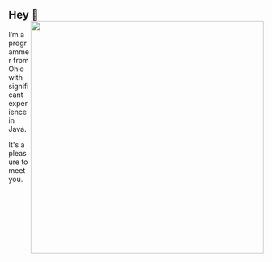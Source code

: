 ## Hey 👋 <img align='right' src="https://github-readme-stats.vercel.app/api?username=Spazzinq&count_private=true&show_icons=true&include_all_commits=true&hide_rank=true&&hide=stars&hide_border=true&custom_title=My Stats" width=460>

I’m a programmer from Ohio with significant experience in Java.

It's a pleasure to meet you.

<!--
**Spazzinq/Spazzinq** is a ✨ _special_ ✨ repository because its `README.md` (this file) appears on your GitHub profile.

Here are some ideas to get you started:

- 🔭 I’m currently working on ...
- 🌱 I’m currently learning ...
- 👯 I’m looking to collaborate on ...
- 🤔 I’m looking for help with ...
- 💬 Ask me about ...
- 📫 How to reach me: ...
- 😄 Pronouns: ...
- ⚡ Fun fact: ...
-->
